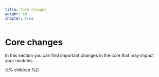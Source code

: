 ```yaml
---
title: Core changes
weight: 60
chapter: true
---
```


# Core changes

In this section you can find important changes in the core that may impact your modules.

{{% children %}}
